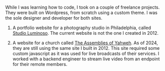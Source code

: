 While I was learning how to code, I took on a couple of freelance projects.
They were built on Wordpress, from scratch using a custom theme.
I was the sole designer and developer for both sites.

1. A portfolio website for a photography studio in Philadelphia, called [Studio Luminoso](https://studioluminoso.photography/). The current website is not the one I created in 2012.

2. A website for a church called [The Assemblies of Yahweh](https://assembliesofyahweh.com/). As of 2024, they are still using the same site I built in 2012. This site required some custom javascript as it was used for live broadcasts of their services. I worked with a backend engineer to stream live video from an endpoint for their remote members.
